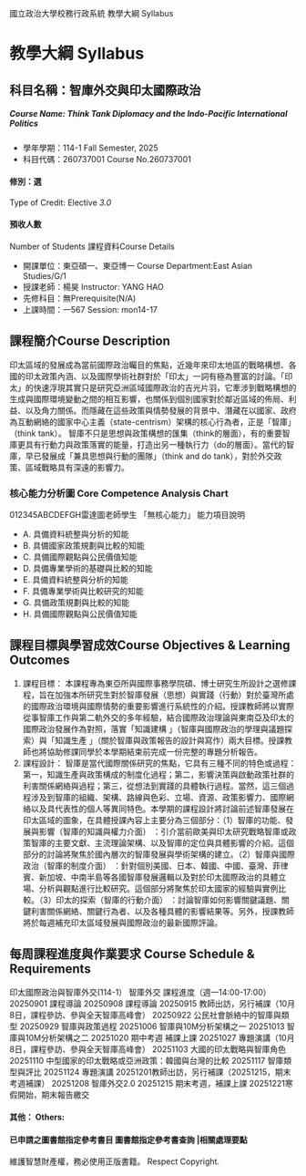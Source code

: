 國立政治大學校務行政系統 教學大綱 Syllabus
# 教學大綱 Syllabus
##  科目名稱：智庫外交與印太國際政治
#####  Course Name: Think Tank Diplomacy and the Indo-Pacific International Politics
  * 學年學期：114-1 Fall Semester, 2025 
  * 科目代碼：260737001 Course No.260737001
#### 修別：選
Type of Credit: Elective 
_3.0_
#### 預收人數
Number of Students
課程資料Course Details
  * 開課單位：東亞碩一、東亞博一 Course Department:East Asian Studies/G/1 
  * 授課老師：楊昊 Instructor: YANG HAO 
  * 先修科目：無Prerequisite(N/A)
  * 上課時間：一567 Session: mon14-17
##  課程簡介Course Description
印太區域的發展成為當前國際政治矚目的焦點，近幾年來印太地區的戰略構想、各國的印太政策內涵、以及國際學術社群對於「印太」一詞有極為豐富的討論。「印太」的快速浮現其實只是研究亞洲區域國際政治的吉光片羽，它牽涉到戰略構想的生成與國際環境變動之間的相互影響，也關係到個別國家對於鄰近區域的佈局、利益、以及角力關係。而隱藏在這些政策與情勢發展的背景中、潛藏在以國家、政府為互動網絡的國家中心主義（state-centrism）架構的核心行為者，正是「智庫」（think tank）。
智庫不只是思想與政策構想的匯集（think的層面），有的重要智庫更具有行動力與政策落實的能量，打造出另一種執行力（do的層面）。當代的智庫，早已發展成「兼具思想與行動的團隊」（think and do tank），對於外交政策、區域戰略具有深遠的影響力。
###  核心能力分析圖 Core Competence Analysis Chart
012345ABCDEFGH雷達圖老師學生
「無核心能力」 
能力項目說明
  * A. 具備資料統整與分析的知能
  * B. 具備國家政策規劃與比較的知能
  * C. 具備國際觀點與公民價值知能
  * D. 具備專業學術的基礎與比較的知能
  * E. 具備資料統整與分析的知能
  * F. 具備專業學術與比較研究的知能
  * G. 具備政策規劃與比較的知能
  * H. 具備國際觀點與公民價值知能
##  課程目標與學習成效Course Objectives & Learning Outcomes 
  1. 課程目標： 本課程專為東亞所與國際事務學院碩、博士研究生所設計之選修課程，旨在加強本所研究生對於智庫發展（思想）與實踐（行動）對於臺灣所處的國際政治環境與國際情勢的重要影響進行系統性的介紹。授課教師將以實際從事智庫工作與第二軌外交的多年經驗，結合國際政治理論與東南亞及印太的國際政治發展作為對照，落實「知識建構 」（智庫與國際政治的學理與議題探索）與「知識生產 」（關於智庫與政策報告的設計與寫作）兩大目標。授課教師也將協助修課同學於本學期結束前完成一份完整的專題分析報告。
  1. 課程設計： 智庫是當代國際關係研究的焦點，它具有三種不同的特色或過程：第一，知識生產與政策構成的制度化過程；第二，影響決策與啟動政策社群的利害關係網絡與過程；第三，從想法到實踐的具體執行過程。當然，這三個過程涉及到智庫的組織、架構、路線與色彩、立場、資源、政策影響力、國際網絡以及具代表性的個人等異同特色。本學期的課程設計將討論前述智庫發展在印太區域的圖象，在具體授課內容上主要分為三個部分：（1）智庫的功能、發展與影響（智庫的知識與權力介面） ：引介當前歐美與印太研究戰略智庫或政策智庫的主要文獻、主流理論架構、以及智庫的定位與具體影響的介紹。這個部分的討論將聚焦於國內層次的智庫發展與學術架構的建立。（2）智庫與國際政治（智庫的制度介面） ：針對個別美國、日本、韓國、中國、臺灣、菲律賓、新加坡、中南半島等各國智庫發展邏輯以及對於印太國際政治的具體立場、分析與觀點進行比較研究。這個部分將聚焦於印太國家的經驗與實例比較。（3）印太的探索（智庫的行動介面） ：討論智庫如何影響關鍵議題、關鍵利害關係網絡、關鍵行為者、以及各種具體的影響結果等。另外，授課教師將於每週補充印太區域發展與國際政治的最新國際評論。
##  每周課程進度與作業要求 Course Schedule & Requirements
印太國際政治與智庫外交(114-1）
智庫外交
課程進度（週一14:00-17:00）
20250901 課程導論
20250908 課程導論
20250915 教師出訪，另行補課（10月8日，課程參訪、參與全天智庫高峰會）
20250922 公民社會脈絡中的智庫與類型
20250929 智庫與政策過程
20251006 智庫與10M分析架構之一
20251013 智庫與10M分析架構之二
20251020 期中考週 補課上課
20251027 專題演講（10月8日，課程參訪、參與全天智庫高峰會）
20251103 大國的印太戰略與智庫角色
20251110 中型國家的印太戰略或亞洲政策：韓國與台灣的比較
20251117 智庫類型與評比
20251124 專題演講
20251201教師出訪，另行補課（20251215，期末考週補課）
20251208 智庫外交2.0
20251215 期末考週，補課上課
20251221寒假開始，期末報告繳交
####  其他： Others:
####  已申請之圖書館指定參考書目  圖書館指定參考書查詢 |相關處理要點
維護智慧財產權，務必使用正版書籍。 Respect Copyright.